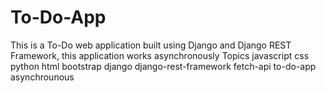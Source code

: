 # To-Do-App
This is a To-Do web application built using Django and Django REST Framework, this application works asynchronously  Topics javascript css python html bootstrap django django-rest-framework fetch-api to-do-app asynchrounous
